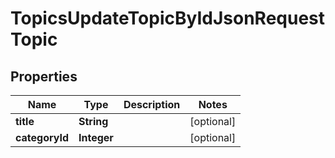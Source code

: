 

# TopicsUpdateTopicByIdJsonRequestTopic


## Properties

| Name | Type | Description | Notes |
|------------ | ------------- | ------------- | -------------|
|**title** | **String** |  |  [optional] |
|**categoryId** | **Integer** |  |  [optional] |



